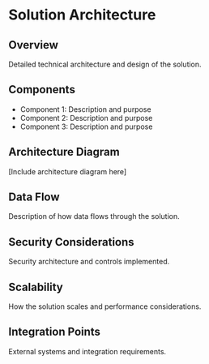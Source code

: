 # Solution Architecture

## Overview
Detailed technical architecture and design of the solution.

## Components
- Component 1: Description and purpose
- Component 2: Description and purpose
- Component 3: Description and purpose

## Architecture Diagram
[Include architecture diagram here]

## Data Flow
Description of how data flows through the solution.

## Security Considerations
Security architecture and controls implemented.

## Scalability
How the solution scales and performance considerations.

## Integration Points
External systems and integration requirements.